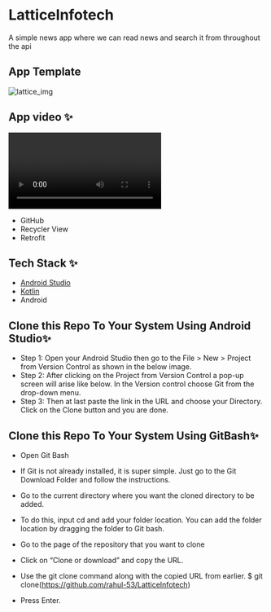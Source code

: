 # LatticeInfotech
A simple news app where we can read news and search it from throughout the api

## App Template
![lattice_img](https://user-images.githubusercontent.com/86509973/154208147-a4c97114-ba84-4e5b-a129-b0a796a9c71c.jpg)

## App video  ✨
![Video](https://user-images.githubusercontent.com/86509973/154206879-09166990-667e-4f38-b675-4e1bf8ef53ac.mp4)

- GitHub
- Recycler View
- Retrofit

## Tech Stack ✨
* [Android Studio](https://developer.android.com/studio)
* [Kotlin](https://kotlinlang.org/)
* Android

## Clone this Repo To Your System Using Android Studio✨
* Step 1: Open your Android Studio then go to the File > New > Project from Version Control as shown in the below image. 
* Step 2: After clicking on the Project from Version Control a pop-up screen will arise like below. In the Version control choose Git from the drop-down menu. 
* Step 3: Then at last paste the link in the URL and choose your Directory. Click on the Clone button and you are done.
## Clone this Repo To Your System Using GitBash✨
* Open Git Bash
* If Git is not already installed, it is super simple. Just go to the Git Download Folder and follow the instructions.

* Go to the current directory where you want the cloned directory to be added.
* To do this, input cd and add your folder location. You can add the folder location by dragging the folder to Git bash.
* Go to the page of the repository that you want to clone
* Click on “Clone or download” and copy the URL.

* Use the git clone command along with the copied URL from earlier.
$ git clone(https://github.com/rahul-53/LatticeInfotech)
* Press Enter.
